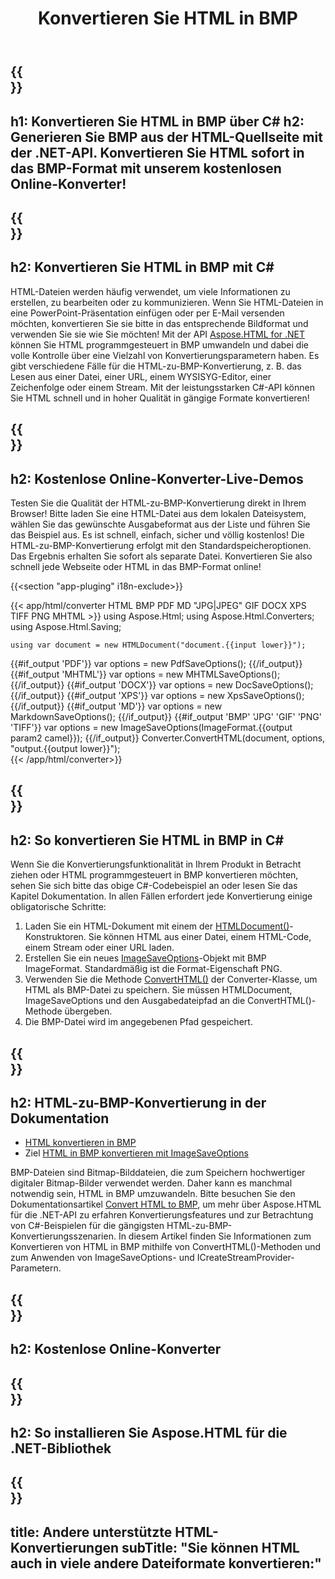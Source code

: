 ﻿---
translation: true
template: /templates/_template-conversion-child.md
title: Konvertieren Sie HTML in BMP
description: Konvertieren Sie HTML in C# in BMP. Verwenden Sie einfach die Konverter-API innerhalb von ASP.NET oder einer beliebigen .NET-Anwendung. Probieren Sie den Online-HTML-zu-BMP-Konverter kostenlos aus!
url: /net/conversion/html-to-bmp/
family: html
platformtag: net
feature: conversion
informat: HTML
outformat: BMP
otherformats: PDF DOCX XPS GIF JPEG PNG TIFF BMP XHTML MHTML MD
---

{{<section banner>}}
---
h1: Konvertieren Sie HTML in BMP über C#
h2: Generieren Sie BMP aus der HTML-Quellseite mit der .NET-API. Konvertieren Sie HTML sofort in das BMP-Format mit unserem kostenlosen Online-Konverter!
---

{{<section overview>}}
---
h2: Konvertieren Sie HTML in BMP mit C#
---

HTML-Dateien werden häufig verwendet, um viele Informationen zu erstellen, zu bearbeiten oder zu kommunizieren. Wenn Sie HTML-Dateien in eine PowerPoint-Präsentation einfügen oder per E-Mail versenden möchten, konvertieren Sie sie bitte in das entsprechende Bildformat und verwenden Sie sie wie Sie möchten! Mit der API [Aspose.HTML for .NET](https://products.aspose.com/html/net/) können Sie HTML programmgesteuert in BMP umwandeln und dabei die volle Kontrolle über eine Vielzahl von Konvertierungsparametern haben. Es gibt verschiedene Fälle für die HTML-zu-BMP-Konvertierung, z. B. das Lesen aus einer Datei, einer URL, einem WYSISYG-Editor, einer Zeichenfolge oder einem Stream. Mit der leistungsstarken C#-API können Sie HTML schnell und in hoher Qualität in gängige Formate konvertieren!

{{<section demos>}}
---
h2: Kostenlose Online-Konverter-Live-Demos
---

Testen Sie die Qualität der HTML-zu-BMP-Konvertierung direkt in Ihrem Browser! Bitte laden Sie eine HTML-Datei aus dem lokalen Dateisystem, wählen Sie das gewünschte Ausgabeformat aus der Liste und führen Sie das Beispiel aus. Es ist schnell, einfach, sicher und völlig kostenlos! Die HTML-zu-BMP-Konvertierung erfolgt mit den Standardspeicheroptionen. Das Ergebnis erhalten Sie sofort als separate Datei. Konvertieren Sie also schnell jede Webseite oder HTML in das BMP-Format online!

{{<section "app-pluging" i18n-exclude>}}

{{< app/html/converter HTML BMP PDF MD "JPG|JPEG" GIF DOCX XPS TIFF PNG MHTML >}}
using Aspose.Html;
using Aspose.Html.Converters;
using Aspose.Html.Saving;

    using var document = new HTMLDocument("document.{{input lower}}");
{{#if_output 'PDF'}}
    var options = new PdfSaveOptions();
{{/if_output}}
{{#if_output 'MHTML'}}
    var options = new MHTMLSaveOptions();
{{/if_output}}
{{#if_output 'DOCX'}}
    var options = new DocSaveOptions();
{{/if_output}}
{{#if_output 'XPS'}}
    var options = new XpsSaveOptions();
{{/if_output}}
{{#if_output 'MD'}}
    var options = new MarkdownSaveOptions();
{{/if_output}}
{{#if_output 'BMP' 'JPG' 'GIF' 'PNG' 'TIFF'}}
    var options = new ImageSaveOptions(ImageFormat.{{output param2 camel}});
{{/if_output}}
    Converter.ConvertHTML(document, options, "output.{{output lower}}");   
{{< /app/html/converter>}} 


{{<section steps>}}
---
h2: So konvertieren Sie HTML in BMP in C#
---

Wenn Sie die Konvertierungsfunktionalität in Ihrem Produkt in Betracht ziehen oder HTML programmgesteuert in BMP konvertieren möchten, sehen Sie sich bitte das obige C#-Codebeispiel an oder lesen Sie das Kapitel Dokumentation. In allen Fällen erfordert jede Konvertierung einige obligatorische Schritte:
1. Laden Sie ein HTML-Dokument mit einem der [HTMLDocument()](https://apireference.aspose.com/html/net/aspose.html/htmldocument)-Konstruktoren. Sie können HTML aus einer Datei, einem HTML-Code, einem Stream oder einer URL laden.
1. Erstellen Sie ein neues [ImageSaveOptions](https://apireference.aspose.com/html/net/aspose.html.saving/imagesaveoptions)-Objekt mit BMP ImageFormat. Standardmäßig ist die Format-Eigenschaft PNG.
1. Verwenden Sie die Methode [ConvertHTML()](https://apireference.aspose.com/html/net/aspose.html.converters/converter/converthtml/) der Converter-Klasse, um HTML als BMP-Datei zu speichern. Sie müssen HTMLDocument, ImageSaveOptions und den Ausgabedateipfad an die ConvertHTML()-Methode übergeben.
1. Die BMP-Datei wird im angegebenen Pfad gespeichert.



<script class="ld-howto" type="application/ld+json">{"@context":"http://schema.org/","@type":"HowTo","name":"How to create color palette","image":"https://products.aspose.app/img/howto.png","totalTime":"PT1M","estimatedCost":{"@type":"MonetaryAmount","currency":"USD","value":"0"},"supply":[{"@type":"HowToSupply","name":"Create color combinations and save palettes with HEX color codes."}],"tool":[{"@type":"HowToTool","name":"Color Wheel"}],"step":[{"@type":"HowToStep","name":"Drag and click your cursor inside the Color Wheel area to highlight the color. Click the Color Wheel area again to generate a new one. Create paints as many as you need.","text":"Drag and click your cursor inside the Color Wheel area to highlight the color. Click the Color Wheel area again to generate a new one. Create paints as many as you need.","image":"https://products.aspose.app/html/assets/howto/color-wheel/step0.png","url":"html/color-wheel#howto"},{"@type":"HowToStep","name":"You can set the contrast and brightness for the selected color to achieve the desired result.","text":"You can set the contrast and brightness for the selected color to achieve the desired result.","image":"https://products.aspose.app/html/assets/howto/color-wheel/step1.png","url":"html/color-wheel#howto"},{"@type":"HowToStep","name":"To create a palette, click on the “Add to palette“ button: the chosen color will appear in the palette area. If you want to delete a paint, click the “Remove“ button.","text":"To create a palette, click on the “Add to palette“ button: the chosen color will appear in the palette area. If you want to delete a paint, click the “Remove“ button.","image":"https://products.aspose.app/html/assets/howto/color-wheel/step2.png","url":"html/color-wheel#howto"},{"@type":"HowToStep","name":"Color Wheel app generates a set of paints in HEX color codes. You can save HEX codes of the palette as HTML, CSS or JSON files.","text":"Color Wheel app generates a set of paints in HEX color codes. You can save HEX codes of the palette as HTML, CSS or JSON files.","image":"https://products.aspose.app/html/assets/howto/color-wheel/step3.png","url":"html/color-wheel#howto"}]}</script>

{{<section documentation>}}
---
h2: HTML-zu-BMP-Konvertierung in der Dokumentation
---

  - <a href="https://docs.aspose.com/html/net/converting-between-formats/html-to-bmp/#convert-html-to-bmp" target="_blank">HTML konvertieren in BMP</a>
  - Ziel <a href="https://docs.aspose.com/html/net/converting-between-formats/html-to-bmp/#convert-html-to-bmp-in-c-using-imagesaveoptions" target="_blank">HTML in BMP konvertieren mit ImageSaveOptions</a>

BMP-Dateien sind Bitmap-Bilddateien, die zum Speichern hochwertiger digitaler Bitmap-Bilder verwendet werden. Daher kann es manchmal notwendig sein, HTML in BMP umzuwandeln. Bitte besuchen Sie den Dokumentationsartikel [Convert HTML to BMP](https://docs.aspose.com/html/net/converting-between-formats/html-to-bmp/), um mehr über Aspose.HTML für die .NET-API zu erfahren Konvertierungsfeatures und zur Betrachtung von C#-Beispielen für die gängigsten HTML-zu-BMP-Konvertierungsszenarien. In diesem Artikel finden Sie Informationen zum Konvertieren von HTML in BMP mithilfe von ConvertHTML()-Methoden und zum Anwenden von ImageSaveOptions- und ICreateStreamProvider-Parametern.

{{<section online-converters>}}
---
h2: Kostenlose Online-Konverter
---

{{<section get-started>}}
---
h2: So installieren Sie Aspose.HTML für die .NET-Bibliothek
---

{{<section other-conversions>}}
---
title: Andere unterstützte HTML-Konvertierungen
subTitle: "Sie können HTML auch in viele andere Dateiformate konvertieren:"
---